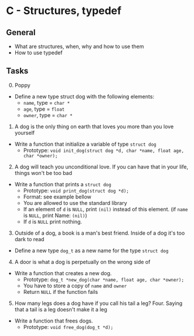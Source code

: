 # C - Structures, typedef
## General
* What are structures, when, why and how to use them
* How to use typedef
## Tasks
0. Poppy
* Define a new type struct dog with the following elements:
	* `name`, type = `char *`
	* `age`, type = `float`
	* `owner`, type = `char *`
1. A dog is the only thing on earth that loves you more than you love yourself
* Write a function that initialize a variable of type `struct dog`
	* Prototype: `void init_dog(struct dog *d, char *name, float age, char *owner);`
2. A dog will teach you unconditional love. If you can have that in your life, things won't be too bad
* Write a function that prints a `struct dog`
	* Prototype: `void print_dog(struct dog *d);`
	* Format: see example bellow
	* You are allowed to use the standard library
	* If an element of `d` is `NULL`, print `(nil)` instead of this element. (if `name` is `NULL`, print Name: `(nil)`)
	* If `d` is `NULL` print nothing. 
3. Outside of a dog, a book is a man's best friend. Inside of a dog it's too dark to read
* Define a new type `dog_t` as a new name for the type `struct dog`
4. A door is what a dog is perpetually on the wrong side of
* Write a function that creates a new dog.
	* Prototype: `dog_t *new_dog(char *name, float age, char *owner);`
	* You have to store a copy of `name` and `owner`
	* Return `NULL` if the function fails
5. How many legs does a dog have if you call his tail a leg? Four. Saying that a tail is a leg doesn't make it a leg
* Write a function that frees dogs.
	* Prototype: `void free_dog(dog_t *d);`
